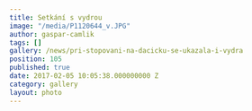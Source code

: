 ```yaml
---
title: Setkání s vydrou
image: "/media/P1120644_v.JPG"
author: gaspar-camlik
tags: []
gallery: /news/pri-stopovani-na-dacicku-se-ukazala-i-vydra
position: 105
published: true
date: 2017-02-05 10:05:38.000000000 Z
category: gallery
layout: photo
---
```

